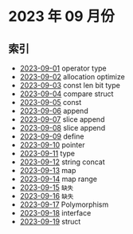 # 2023 年 09 月份

## 索引

- [2023-09-01](./01/README.md) operator type
- [2023-09-02](./02/README.md) allocation optimize
- [2023-09-03](./03/README.md) const len bit type
- [2023-09-04](./04/README.md) compare struct
- [2023-09-05](./05/README.md) const
- [2023-09-06](./06/README.md) append
- [2023-09-07](./07/README.md) slice append
- [2023-09-08](./08/README.md) slice append
- [2023-09-09](./09/README.md) define
- [2023-09-10](./10/README.md) pointer
- [2023-09-11](./11/README.md) type
- [2023-09-12](./12/README.md) string concat
- [2023-09-13](./13/README.md) map
- [2023-09-14](./14/README.md) map range
- [2023-09-15](#) `缺失`
- [2023-09-16](#) `缺失`
- [2023-09-17](./17/README.md) Polymorphism
- [2023-09-18](./18/README.md) interface
- [2023-09-19](./19/README.md) struct
